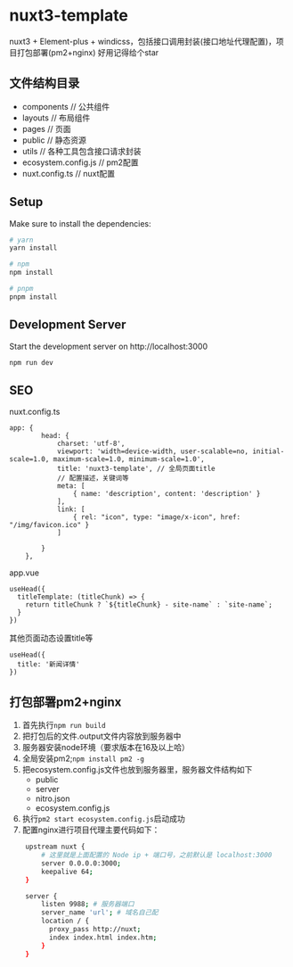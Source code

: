 # nuxt3-template
nuxt3 + Element-plus + windicss，包括接口调用封装(接口地址代理配置)，项目打包部署(pm2+nginx)
好用记得给个star

## 文件结构目录
- components // 公共组件
- layouts // 布局组件
- pages // 页面
- public // 静态资源
- utils // 各种工具包含接口请求封装
- ecosystem.config.js // pm2配置
- nuxt.config.ts // nuxt配置

## Setup

Make sure to install the dependencies:

```bash
# yarn
yarn install

# npm
npm install

# pnpm
pnpm install
```

## Development Server

Start the development server on http://localhost:3000

```bash
npm run dev
```
## SEO
nuxt.config.ts
```
app: {
        head: {
            charset: 'utf-8',
            viewport: 'width=device-width, user-scalable=no, initial-scale=1.0, maximum-scale=1.0, minimum-scale=1.0',
            title: 'nuxt3-template', // 全局页面title
            // 配置描述，关键词等
            meta: [
                { name: 'description', content: 'description' }
            ],
            link: [
                { rel: "icon", type: "image/x-icon", href: "/img/favicon.ico" }
            ]

        }
    },
```
app.vue
```
useHead({
  titleTemplate: (titleChunk) => {
    return titleChunk ? `${titleChunk} - site-name` : `site-name`;
  }
})
```
其他页面动态设置title等
```
useHead({
  title: '新闻详情'
})
```

## 打包部署pm2+nginx

1. 首先执行```npm run build```
2. 把打包后的文件.output文件内容放到服务器中
3. 服务器安装node环境（要求版本在16及以上哈）
4. 全局安装pm2;```npm install pm2 -g```
5. 把ecosystem.config.js文件也放到服务器里，服务器文件结构如下
    - public
    - server
    - nitro.json
    - ecosystem.config.js
6. 执行```pm2 start ecosystem.config.js```启动成功
7. 配置nginx进行项目代理主要代码如下：
```bash
    upstream nuxt {
        # 这里就是上面配置的 Node ip + 端口号，之前默认是 localhost:3000
        server 0.0.0.0:3000;
        keepalive 64;
    }

    server {
        listen 9988; # 服务器端口
        server_name 'url'; # 域名自己配
        location / {
          proxy_pass http://nuxt;
          index index.html index.htm;
        }
    }
```
    


